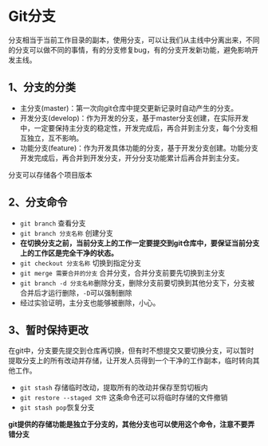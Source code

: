 # Git分支

分支相当于当前工作目录的副本，使用分支，可以让我们从主线中分离出来，不同的分支可以做不同的事情，有的分支修复bug，有的分支开发新功能，避免影响开发主线。

## 1、分支的分类

- 主分支(master)：第一次向git仓库中提交更新记录时自动产生的分支。
- 开发分支(develop)：作为开发的分支，基于master分支创建，在实际开发中，一定要保持主分支的稳定性，开发完成后，再合并到主分支，每个分支相互独立，互不影响。
- 功能分支(feature)：作为开发具体功能的分支，基于开发分支创建。功能分支开发完成后，再合并到开发分支，开分分支功能累计后再合并到主分支。

分支可以存储各个项目版本

## 2、分支命令

- `git branch` 查看分支
- `git branch 分支名称` 创建分支
- **在切换分支之前，当前分支上的工作一定要提交到git仓库中，要保证当前分支上的工作区是完全干净的状态。**
- `git checkout 分支名称` 切换到指定分支
- `git merge 需要合并的分支` 合并分支，合并分支前要先切换到主分支
- `git branch -d 分支名称`删除分支，删除分支前要切换到其他分支下，分支被合并后才运行删除，`-D`可以强制删除
- 经过实验证明，主分支也能够被删除，小心。

## 3、暂时保持更改

在git中，分支要先提交到仓库再切换，但有时不想提交又要切换分支，可以暂时提取分支上的所有改动并存储，让开发人员得到一个干净的工作副本，临时转向其他工作。

- `git stash` 存储临时改动，提取所有的改动并保存至剪切板内
- `git restore --staged 文件` 这条命令还可以将临时存储的文件撤销
- `git stash pop`恢复分支

**git提供的存储功能是独立于分支的，其他分支也可以使用这个命令，注意不要弄错分支**